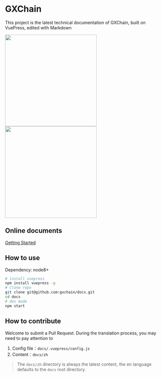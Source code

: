 # GXChain

This project is the latest technical documentation of GXChain, built on VuePress, edited with Markdown

<p>
    <a href="javascript:;">
        <img width="300px" src='https://raw.githubusercontent.com/gxchain/gxips/master/assets/images/task-docs.png'/>
    </a>
    <a href="javascript:;">
        <img width="300px" src='https://raw.githubusercontent.com/gxchain/gxips/master/assets/images/task-docs-en.png'/>
    </a>
</p>

## Online documents

[Getting Started](https://docs.gxchain.org)

## How to use

Dependency: node8+

```bash
# install vuepress
npm install vuepress -g
# Clone repo
git clone git@github.com:gxchain/docs.git
cd docs
# dev mode
npm start
```

## How to contribute

Welcome to submit a Pull Request. During the translation process, you may need to pay attention to

1. Config file：`docs/.vuepress/config.js`
2. Content：`docs/zh`

> The `docs/zh` directory is always the latest content, the en language defaults to the `docs` root directory.

